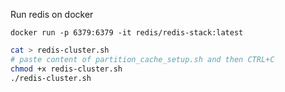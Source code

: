 Run redis on docker

```docker
docker run -p 6379:6379 -it redis/redis-stack:latest
```

```bash
cat > redis-cluster.sh
# paste content of partition_cache_setup.sh and then CTRL+C
chmod +x redis-cluster.sh
./redis-cluster.sh
```
